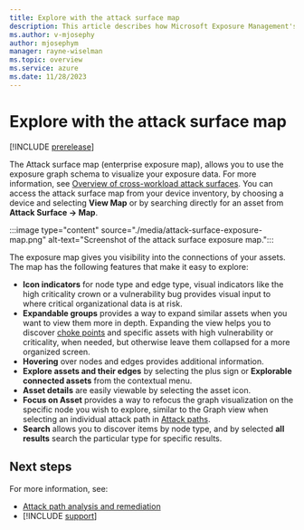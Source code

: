 ```yaml
---
title: Explore with the attack surface map
description: This article describes how Microsoft Exposure Management's attack surface map works.
ms.author: v-mjosephy
author: mjosephym
manager: rayne-wiselman
ms.topic: overview
ms.service: azure
ms.date: 11/28/2023
---
```


# Explore with the attack surface map

[!INCLUDE [prerelease](../includes//prerelease.md)]

The Attack surface map (enterprise exposure map), allows you to use the exposure graph schema to visualize your exposure data. For more information, see [Overview of cross-workload attack surfaces](cross-workload-attack-surfaces.md). You can access the attack surface map from your device inventory, by choosing a device and selecting **View Map** or by searching directly for an asset from **Attack Surface -> Map**.

:::image type="content" source="./media/attack-surface-exposure-map.png" alt-text="Screenshot of the attack surface exposure map.":::
<!--image-->

The exposure map gives you visibility into the connections of your assets. The map has the following features that make it easy to explore:

- **Icon indicators** for node type and edge type, visual indicators like the high criticality crown or a vulnerability bug provides visual input to where critical organizational data is at risk.
- **Expandable groups** provides a way to expand similar assets when you want to view them more in depth. Expanding the view helps you to discover [choke points](get-to-know-exposure-management.md#what-is-a-choke-point) and specific assets with high vulnerability or criticality, when needed, but otherwise leave them collapsed for a more organized screen.
- **Hovering** over nodes and edges provides additional information.
- **Explore assets and their edges** by selecting the plus sign or **Explorable connected assets** from the contextual menu.
- **Asset details** are easily viewable by selecting the asset icon.
- **Focus on Asset** provides a way to refocus the graph visualization on the specific node you wish to explore, similar to the Graph view when selecting an individual attack path in [Attack paths](review-attack-paths.md).
- **Search** allows you to discover items by node type, and by selected **all results** search the particular type for specific results.

<!--Discuss exposure graph which is where the data to create the visual map comes from.
Discuss nodes, connections, indicators (crown for high value) should this be graphs and maps?-->
<!--
## Reading the map

The following sections provide information about each node type and connector type and their visual icons.

### Node type description

The following table depicts each node type and its icon:

|NodeType  | Icon  |
|---------|---------|
|SQL virtual machines| |
|Virtual machines | |

### Edge/Connector type description

The following table depicts each edge type and its icon:

|EdgeType  | Icon  |
|---------|---------|
|affecting |         |
|routes traffic to | :::image type="content" source="./media/routes-traffic-to-icon.png" alt-text="routes traffic to icon":::          |
|is running | :::image type="content" source="./media/is-running-icon.png" alt-text="is running icon":::        |
|contains | :::image type="content" source="./media/contains-icon.png" alt-text="contains icon":::        |
|pushes |         |
|can authenticate as |  :::image type="content" source="./media/can-authenticate-as-icon.png" alt-text="can authenticate as icon":::       |
|maintains |         |
|has role on |         |
|can authenticate to |         |
|moves data to |         |
|frequently logged in by |         |
|member of |         |
|can logon over the network to |         |
|can interactive logon to |         |
|can remote interactive logon to |         |
|runs on |  :::image type="content" source="./media/runs-on-icon.png" alt-text="runs on icon":::       |
|member |         |

### Indicator Name Description

The following are graph indicators:

|Indicator  | Icon  |
|---------|---------|
|Vulnerability | |
|Explorable connected assets| |
|High criticality level | |-->
<!--images -->

<!--- graph operators
send permissions
device names
nodes, edges
different types

indicators- on the map
add reference to 
graph operators
-->
## Next steps

For more information, see:

- [Attack path analysis and remediation](attack-paths-analysis-remediation.md)
- [!INCLUDE [support](../includes//support.md)]

